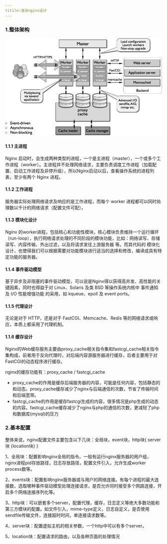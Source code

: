 ```yaml
---
titile:浅谈nginx设计
---
```


### 1.整体架构

![](../img/nginx-design.png)

#### 1.1.1 主进程

Nginx 启动时，会生成两种类型的进程，一个是主进程（master），一个或多个工作进程（worker）。主进程并不处理网络请求，主要负责调度工作进程（加载配置、启动工作进程及非停升级），所以Nginx启动以后，查看操作系统的进程列表，至少有两个 Nginx 进程。

#### 1.1.2 工作进程

服务器实际处理网络请求及响应的是工作进程，而每个 worker 进程都可以同时处理数以千计的网络请求（配置文件可配）。

#### 1.1.3 模块化设计

Nginx 的worker进程，包括核心和功能性模块，核心模块负责维持一个运行循环（run-loop），执行网络请求处理的不同阶段的模块功能，比如：网络读写、存储读写、内容传输、外出过滤，以及将请求发往上游服务器 等。而其代码的 模块化设计，也使得我们可以根据需要对功能模块进行适当的选择和修改，编译成具有特定功能的服务器。

#### 1.1.4 事件驱动模型

基于异步及非阻塞的事件驱动模型，可以说是Nginx得以获得高并发、高性能的关键因素，同时也得益于对 Linux、Solaris 及类 BSD 等操作系统内核中 事件通知 及 I/O 性能增强功能 的采用，如 kqueue、epoll 及 event ports。

#### 1.1.5 代理设计

无论是对于 HTTP，还是对于 FastCGI、Memcache、Redis 等的网络请求或响应，本质上都采用了代理机制。

#### 1.1.6 缓存设计

Nginx的Web缓存服务主要由proxy_cache相关指令集和fastcgi_cache相关指令集构成，前者用于反向代理时，对后端内容源服务器进行缓存，后者主要用于对FastCGI的动态程序进行缓存。

nginx的缓存功能有：proxy_cache / fastcgi_cache

- proxy_cache的作用是缓存后端服务器的内容，可能是任何内容，包括静态的和动态。proxy_cache缓存减少了nginx与后端通信的次数，节省了传输时间和后端宽带。
- fastcgi_cache的作用是缓存fastcgi生成的内容，很多情况是php生成的动态的内容。fastcgi_cache缓存减少了nginx与php的通信的次数，更减轻了php和数据库(mysql)的压力

### 2.基本配置

整体来说，nginx配置文件主要包含以下几块：全局块，event块，http块{ server块 {location块} }

1、全局块：配置影响nginx全局的指令。一般有运行nginx服务器的用户组，nginx进程pid存放路径，日志存放路径，配置文件引入，允许生成worker process数等。

2、events块：配置影响nginx服务器或与用户的网络连接。有每个进程的最大连接数，选取哪种事件驱动模型处理连接请求，是否允许同时接受多个网路连接，开启多个网络连接序列化等。

3、http块：可以嵌套多个server，配置代理，缓存，日志定义等绝大多数功能和第三方模块的配置。如文件引入，mime-type定义，日志自定义，是否使用sendfile传输文件，连接超时时间，单连接请求数等。

4、server块：配置虚拟主机的相关参数，一个http中可以有多个server。

5、location块：配置请求的路由，以及各种页面的处理情况